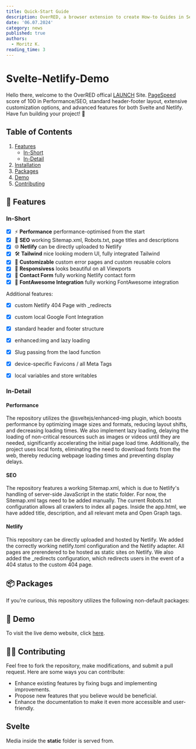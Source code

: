 ```yaml
---
title: Quick-Start Guide
description: OverRED, a browser extension to create How-to Guides in Seconds launched
date: '06.07.2024'
category: news
published: true
authors:   
  - Moritz K.
reading_time: 3
---
```


# Svelte-Netlify-Demo
Hello there, welcome to the OverRED offical [LAUNCH](https://overred.co) Site. [PageSpeed](https://pagespeed.web.dev/analysis/https-svelte-netlify-demo-netlify-app/o8xryfd6zs?form_factor=desktop) score of 100 in Performance/SEO, standard header-footer layout, extensive customization options, and advanced features for both Svelte and Netlify. Have fun building your project! 🎉

## Table of Contents
1. [Features](#features)
    - [In-Short](#in-short)
    - [In-Detail](#in-detail)
2. [Installation](#installation)
3. [Packages](#packages)
4. [Demo](#demo)
5. [Contributing](#contributing)



## 🌟 Features

### In-Short
- [x] ⚡️ **Performance** performance-optimised from the start
- [x] 👀 **SEO** working Sitemap.xml, Robots.txt, page titles and descriptions
- [x] 🌐 **Netlify** can be directly uploaded to Netlify
- [x] 🛠️ **Tailwind** nice looking modern UI, fully integrated Tailwind
- [x] 🎨 **Customizable** custom error pages and custom reusable colors
- [x] 📱 **Responsivess** looks beautiful on all Viewports
- [x] 💬 **Contact Form** fully working Netlify contact form
- [x] 🥳 **FontAwesome Integration** fully working FontAwesome integration

Additional features:
- [x] custom Netlify 404 Page with _redirects
- [x] custom local Google Font Integration
- [x] standard header and footer structure
- [x] enhanced:img and lazy loading
- [x] Slug passing from the laod function
- [x] device-specific Favicons / all Meta Tags
- [x] local variables and store writables


### In-Detail

#### Performance
The repository utilizes the @sveltejs/enhanced-img plugin, which boosts performance by optimizing image sizes and formats, reducing layout shifts, and decreasing loading times. We also implement lazy loading, delaying the loading of non-critical resources such as images or videos until they are needed, significantly accelerating the initial page load time. Additionally, the project uses local fonts, eliminating the need to download fonts from the web, thereby reducing webpage loading times and preventing display delays.

#### SEO
The repository features a working Sitemap.xml, which is due to Netlify's handling of server-side JavaScript in the static folder. For now, the Sitemap.xml <url> tags need to be added manually. The current Robots.txt configuration allows all crawlers to index all pages. Inside the app.html, we have added title, description, and all relevant meta and Open Graph tags.

#### Netlify
This repository can be directly uploaded and hosted by Netlify. We added the correctly working netlify.toml configuration and the Netlify adapter. All pages are prerendered to be hosted as static sites on Netlify. We also added the _redirects configuration, which redirects users in the event of a 404 status to the custom 404 page.



## 📦 Packages
If you're curious, this repository utilizes the following non-default packages:



## 📍 Demo
To visit the live demo website, click [here](https://svelte-netlify-demo.netlify.app).



## 👨‍💻 Contributing
Feel free to fork the repository, make modifications, and submit a pull request. Here are some ways you can contribute:
- Enhance existing features by fixing bugs and implementing improvements.
- Propose new features that you believe would be beneficial.
- Enhance the documentation to make it even more accessible and user-friendly.

## Svelte

Media inside the **static** folder is served from.